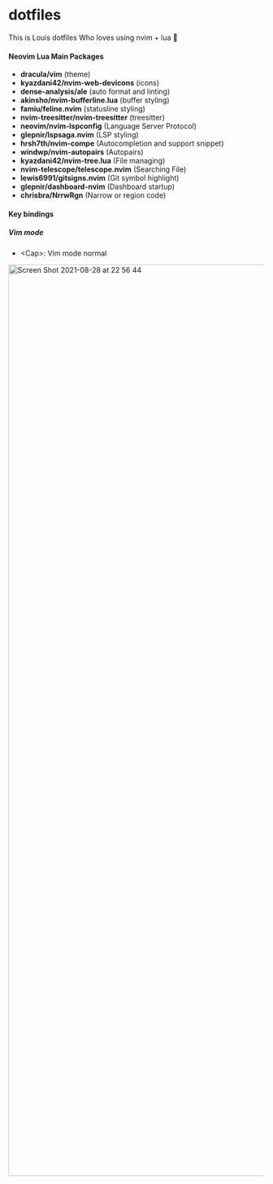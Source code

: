 # dotfiles

This is Louis dotfiles Who loves using nvim + lua  🚀 

#### Neovim Lua Main Packages
- **dracula/vim** (theme)
- **kyazdani42/nvim-web-devicons** (icons)
- **dense-analysis/ale** (auto format and linting)
- **akinsho/nvim-bufferline.lua** (buffer styling)
- **famiu/feline.nvim** (statusline styling)
- **nvim-treesitter/nvim-treesitter** (treesitter)
- **neovim/nvim-lspconfig** (Language Server Protocol)
- **glepnir/lspsaga.nvim** (LSP styling)
- **hrsh7th/nvim-compe** (Autocompletion and support snippet)
- **windwp/nvim-autopairs** (Autopairs)
- **kyazdani42/nvim-tree.lua** (File managing)
- **nvim-telescope/telescope.nvim** (Searching File)
- **lewis6991/gitsigns.nvim** (Git symbol highlight)
- **glepnir/dashboard-nvim** (Dashboard startup)
- **chrisbra/NrrwRgn** (Narrow or region code)

#### Key bindings
##### Vim mode
- \<Cap\>: Vim mode normal

<img width="1792" alt="Screen Shot 2021-08-28 at 22 56 44" src="https://user-images.githubusercontent.com/40130936/131223639-26e0d58d-7c4c-4f3e-a087-4e601a298d19.png">





